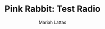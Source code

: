---
# Episode Settings
title: "Pink Rabbit: Test Radio"
air-time: "6:30 PM"
air-day: "Thursday"
link: "http://radioadelaide.org.au/program/pink-rabbit/2019-10-31"
description: "This week, we explore the results of a survey conducted by the Australian Human Rights Commission about sexual harassment in retail and fast food industries. <br> Then, we chat with playwright Holly Brindley about gender roles in #yermainadelaide and how the adaptation places its female protagonist into a modern context."
stations: ["Radio Adelaide 101.5", "JOY 94.9 in Melbourne"]
download: true

# Show Settings
show: "Pink Rabbit"

# Post Settings
author: Mariah Lattas
category: radio
tags: radio pink-rabbit
layout: post
type: radio
---
